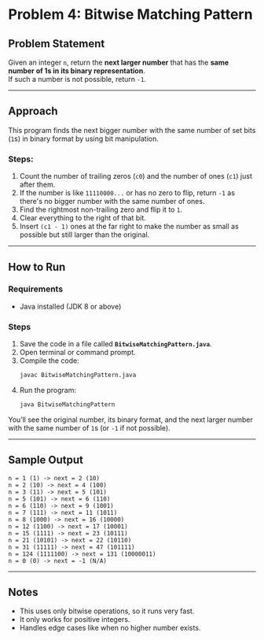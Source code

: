 # Problem 4: Bitwise Matching Pattern

## Problem Statement

Given an integer `n`, return the **next larger number** that has the **same number of 1s in its binary representation**.  
If such a number is not possible, return `-1`.

---

## Approach

This program finds the next bigger number with the same number of set bits (`1`s) in binary format by using bit manipulation.

### Steps:
1. Count the number of trailing zeros (`c0`) and the number of ones (`c1`) just after them.
2. If the number is like `11110000...` or has no zero to flip, return `-1` as there's no bigger number with the same number of ones.
3. Find the rightmost non-trailing zero and flip it to `1`.
4. Clear everything to the right of that bit.
5. Insert `(c1 - 1)` ones at the far right to make the number as small as possible but still larger than the original.

---

## How to Run

### Requirements
- Java installed (JDK 8 or above)

### Steps

1. Save the code in a file called **`BitwiseMatchingPattern.java`**.
2. Open terminal or command prompt.
3. Compile the code:
   ```bash
   javac BitwiseMatchingPattern.java
   ```
4. Run the program:
   ```bash
   java BitwiseMatchingPattern
   ```

You’ll see the original number, its binary format, and the next larger number with the same number of `1`s (or `-1` if not possible).

---

## Sample Output

```
n = 1 (1) -> next = 2 (10)
n = 2 (10) -> next = 4 (100)
n = 3 (11) -> next = 5 (101)
n = 5 (101) -> next = 6 (110)
n = 6 (110) -> next = 9 (1001)
n = 7 (111) -> next = 11 (1011)
n = 8 (1000) -> next = 16 (10000)
n = 12 (1100) -> next = 17 (10001)
n = 15 (1111) -> next = 23 (10111)
n = 21 (10101) -> next = 22 (10110)
n = 31 (11111) -> next = 47 (101111)
n = 124 (1111100) -> next = 131 (10000011)
n = 0 (0) -> next = -1 (N/A)
```

---

## Notes

- This uses only bitwise operations, so it runs very fast.
- It only works for positive integers.
- Handles edge cases like when no higher number exists.
